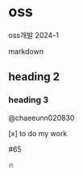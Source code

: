 # oss
oss개발 2024-1

markdown
## heading 2
### heading 3

@chaeeunn020830

[x] to do my work


#65

:fire:
